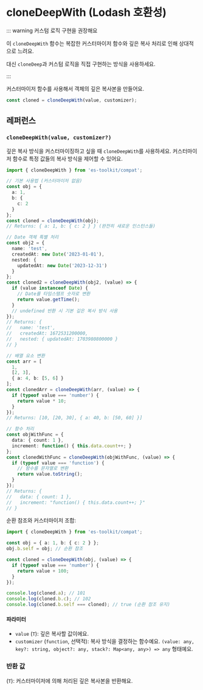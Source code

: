 # cloneDeepWith (Lodash 호환성)

::: warning 커스텀 로직 구현을 권장해요

이 `cloneDeepWith` 함수는 복잡한 커스터마이저 함수와 깊은 복사 처리로 인해 상대적으로 느려요.

대신 `cloneDeep`과 커스텀 로직을 직접 구현하는 방식을 사용하세요.

:::

커스터마이저 함수를 사용해서 객체의 깊은 복사본을 만들어요.

```typescript
const cloned = cloneDeepWith(value, customizer);
```

## 레퍼런스

### `cloneDeepWith(value, customizer?)`

깊은 복사 방식을 커스터마이징하고 싶을 때 `cloneDeepWith`를 사용하세요. 커스터마이저 함수로 특정 값들의 복사 방식을 제어할 수 있어요.

```typescript
import { cloneDeepWith } from 'es-toolkit/compat';

// 기본 사용법 (커스터마이저 없음)
const obj = { 
  a: 1, 
  b: { 
    c: 2 
  } 
};
const cloned = cloneDeepWith(obj);
// Returns: { a: 1, b: { c: 2 } } (완전히 새로운 인스턴스들)

// Date 객체 특별 처리
const obj2 = {
  name: 'test',
  createdAt: new Date('2023-01-01'),
  nested: {
    updatedAt: new Date('2023-12-31')
  }
};
const cloned2 = cloneDeepWith(obj2, (value) => {
  if (value instanceof Date) {
    // Date를 타임스탬프 숫자로 변환
    return value.getTime();
  }
  // undefined 반환 시 기본 깊은 복사 방식 사용
});
// Returns: { 
//   name: 'test', 
//   createdAt: 1672531200000, 
//   nested: { updatedAt: 1703980800000 } 
// }

// 배열 요소 변환
const arr = [
  1, 
  [2, 3], 
  { a: 4, b: [5, 6] }
];
const clonedArr = cloneDeepWith(arr, (value) => {
  if (typeof value === 'number') {
    return value * 10;
  }
});
// Returns: [10, [20, 30], { a: 40, b: [50, 60] }]

// 함수 처리
const objWithFunc = {
  data: { count: 1 },
  increment: function() { this.data.count++; }
};
const clonedWithFunc = cloneDeepWith(objWithFunc, (value) => {
  if (typeof value === 'function') {
    // 함수를 문자열로 변환
    return value.toString();
  }
});
// Returns: { 
//   data: { count: 1 }, 
//   increment: "function() { this.data.count++; }" 
// }
```

순환 참조와 커스터마이저 조합:

```typescript
import { cloneDeepWith } from 'es-toolkit/compat';

const obj = { a: 1, b: { c: 2 } };
obj.b.self = obj; // 순환 참조

const cloned = cloneDeepWith(obj, (value) => {
  if (typeof value === 'number') {
    return value + 100;
  }
});

console.log(cloned.a); // 101
console.log(cloned.b.c); // 102  
console.log(cloned.b.self === cloned); // true (순환 참조 유지)
```

#### 파라미터

- `value` (`T`): 깊은 복사할 값이에요.
- `customizer` (`function`, 선택적): 복사 방식을 결정하는 함수예요. `(value: any, key?: string, object?: any, stack?: Map<any, any>) => any` 형태예요.

### 반환 값

(`T`): 커스터마이저에 의해 처리된 깊은 복사본을 반환해요.
